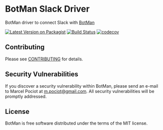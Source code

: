 # BotMan Slack Driver

BotMan driver to connect Slack with [BotMan](https://github.com/botman/botman)


[![Latest Version on Packagist](https://img.shields.io/packagist/v/botman/driver-slack.svg?style=flat-square)](https://packagist.org/packages/botman/driver-slack)
[![Build Status](https://travis-ci.org/botman/driver-slack.svg?branch=master)](https://travis-ci.org/botman/driver-slack)
[![codecov](https://codecov.io/gh/botman/driver-slack/branch/master/graph/badge.svg)](https://codecov.io/gh/botman/driver-slack)

## Contributing

Please see [CONTRIBUTING](CONTRIBUTING.md) for details.

## Security Vulnerabilities

If you discover a security vulnerability within BotMan, please send an e-mail to Marcel Pociot at m.pociot@gmail.com. All security vulnerabilities will be promptly addressed.

## License

BotMan is free software distributed under the terms of the MIT license.
 
